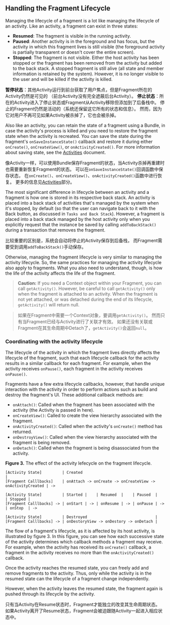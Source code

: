 
## Handling the Fragment Lifecycle

Managing the lifecycle of a fragment is a lot like managing the lifecycle of an activity. 
Like an activity, a fragment can exist in three states:
- **Resumed**: The fragment is visible in the running activity.
- **Paused**: Another activity is in the foreground and has focus, 
    but the activity in which this fragment lives is still visible 
    (the foreground activity is partially transparent or doesn't cover the entire screen).
- **Stopped**: The fragment is not visible. 
    Either the host activity has been stopped or 
    the fragment has been removed from the activity but added to the back stack. 
    A stopped fragment is still alive (all state and member information is retained by the system). 
    However, it is no longer visible to the user and will be killed if the activity is killed. 

**暂停状态**：其他Activity运行到前台获取了用户焦点，但是Fragment所在的Activity仍然是可见的
（前台Activity没有完全遮蔽后台Activity）。
**停止状态**：所在的Activity进入了停止状态或Fragment从Activity移除但添加到了后备栈中。
停止的Fragment仍然是活动的（系统还保留这它所有的状态和信息）。
然而，因为它对用户不再可见如果Activity被杀掉了，它也会被杀掉。

Also like an activity, you can retain the state of a fragment using a Bundle, 
in case the activity's process is killed and you need to restore the fragment state when the activity is recreated. 
You can save the state during the fragment's `onSaveInstanceState()` callback 
and restore it during either `onCreate()`, `onCreateView()`, or `onActivityCreated()`. 
For more information about saving state, see the [Activities](../activities.md) document.

像Activity一样，可以使用Bundle保存Fragment的状态，当Activity杀掉再重建时也需要重新恢复Fragment的状态。
可以在`onSaveInstanceState()`回调函数中保存状态，
在`onCreate()`、`onCreateView()`、`onActivityCreated()`函数中进行恢复。
更多的信息见[Activities](../activities.md)部分。

The most significant difference in lifecycle between an activity and a fragment is 
how one is stored in its respective back stack. 
An activity is placed into a back stack of activities that's managed by the system when it's stopped, 
by default (so that the user can navigate back to it with the Back button, as discussed in `Tasks and Back Stack`). 
However, a fragment is placed into a back stack managed by the host activity 
only when you explicitly request that the instance be saved by calling `addToBackStack()` 
during a transaction that removes the fragment.

比较重要的区别是，系统会自动将停止的Activity保存到后备栈，
而Fragment需要受到调用`addToBackStack()`手动保存。

Otherwise, managing the fragment lifecycle is very similar to managing the activity lifecycle. 
So, the same practices for managing the activity lifecycle also apply to fragments. 
What you also need to understand, though, is how the life of the activity affects the life of the fragment.

> **Caution:** If you need a Context object within your Fragment, you can call `getActivity()`. 
However, be careful to call `getActivity()` only when the fragment is attached to an activity. 
When the fragment is not yet attached, or was detached during the end of its lifecycle, 
`getActivity()` will return null.

> 如果在Fragment中需要一个Context对象，要调用`getActivity()`。
然而只有当Fragment已经与Activity进行了关联才有效。
如果还没有关联或Fragment在其生命周期中Detach了，`getActivity()`会返回`null`。

### Coordinating with the activity lifecycle

The lifecycle of the activity in which the fragment lives directly affects the lifecycle of the fragment, 
such that each lifecycle callback for the activity results in a similar callback for each fragment. 
For example, when the activity receives `onPause()`, each fragment in the activity receives `onPause()`.

Fragments have a few extra lifecycle callbacks, however, that handle unique interaction with the activity 
in order to perform actions such as build and destroy the fragment's UI. 
These additional callback methods are:
- `onAttach()`: Called when the fragment has been associated with the activity (the Activity is passed in here).
- `onCreateView()`: Called to create the view hierarchy associated with the fragment.
- `onActivityCreated()`: Called when the activity's `onCreate()` method has returned.
- `onDestroyView()`: Called when the view hierarchy associated with the fragment is being removed.
- `onDetach()`: Called when the fragment is being disassociated from the activity.

**Figure 3.** The effect of the activity lefecycle on the fragment lifecycle.
```
[Activity State]         | Created                                                   |
[Fragment Calllbacks]    | onAttach -> onCreate -> onCreateView -> onActivityCreated | ->

[Activity State]         | Started |    | Resumed  |    | Paused  |    | Stopped |
[Fragment Calllbacks] -> | onStart | -> | onResume | -> | onPause | -> | onStop  | ->
                      
[Activity State]         | Destroyed                              |
[Fragment Calllbacks] -> | onDestoryView -> onDestory -> onDetach |
```

The flow of a fragment's lifecycle, as it is affected by its host activity, is illustrated by figure 3. 
In this figure, you can see how each successive state of the activity 
determines which callback methods a fragment may receive. 
For example, when the activity has received its `onCreate()` callback, 
a fragment in the activity receives no more than the `onActivityCreated()` callback.

Once the activity reaches the resumed state, you can freely add and remove fragments to the activity. 
Thus, only while the activity is in the resumed state can the lifecycle of a fragment change independently.

However, when the activity leaves the resumed state, 
the fragment again is pushed through its lifecycle by the activity.

只有当Activity在Resume状态时，Fragment才能独立的改变其生命周期状态。
如果Activity离开了Resume状态，Fragment会被迫跟随Activity一起进入相应状态中。
